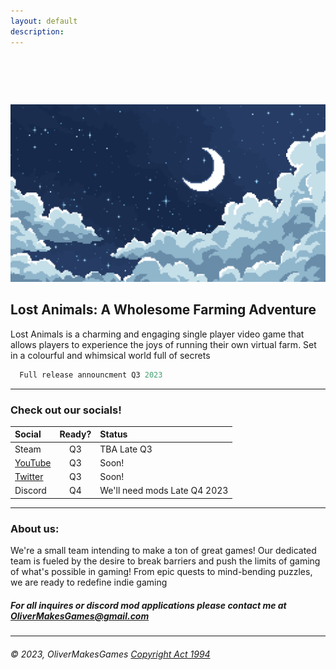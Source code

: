 ```yaml
---
layout: default
description:   
---
```


#  

![Banner](/assets/img/BG.png)

## Lost Animals: A Wholesome Farming Adventure

  Lost Animals is a charming and engaging single player video game that allows players to experience the joys of running their own virtual farm. Set in a colourful and whimsical world full of secrets

```js
  Full release announcment Q3 2023
```

* * * 
  
  
### Check out our socials!

| Social       | Ready?            | Status|
|:-------------|:-----------------:|:------|
| Steam                                                               | Q3 | TBA Late Q3                  |
| [YouTube](https://www.youtube.com/channel/UC0XdaCA-zPShdqIptghatgg) | Q3 | Soon!                        |
| [Twitter](https://www.twitter.com/OliverMakesGame)                  | Q3 | Soon!                        |
| Discord                                                             | Q4 | We'll need mods Late Q4 2023 |

* * *

### About us:

We're a small team intending to make a ton of great games! Our  dedicated team is fueled by the desire to break barriers and push the limits of gaming of what's possible in gaming! From epic quests to mind-bending puzzles, we are ready to redefine indie gaming

##### For all inquires or discord mod applications please contact me at OliverMakesGames@gmail.com

* * * 

###### © 2023, OliverMakesGames     [Copyright Act 1994](https://www.iponz.govt.nz/assets/pdf/Copyright/prosecution-policy-guidelines-for-copyright-and-trade-marks.pdf)
